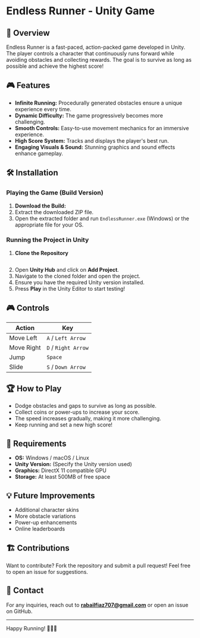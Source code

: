 # Endless Runner - Unity Game

## 📌 Overview
Endless Runner is a fast-paced, action-packed game developed in Unity. The player controls a character that continuously runs forward while avoiding obstacles and collecting rewards. The goal is to survive as long as possible and achieve the highest score!

## 🎮 Features
- **Infinite Running:** Procedurally generated obstacles ensure a unique experience every time.
- **Dynamic Difficulty:** The game progressively becomes more challenging.
- **Smooth Controls:** Easy-to-use movement mechanics for an immersive experience.
- **High Score System:** Tracks and displays the player's best run.
- **Engaging Visuals & Sound:** Stunning graphics and sound effects enhance gameplay.

## 🛠️ Installation
### Playing the Game (Build Version)
1. **Download the Build:** 
2. Extract the downloaded ZIP file.
3. Open the extracted folder and run `EndlessRunner.exe` (Windows) or the appropriate file for your OS.

### Running the Project in Unity
1. **Clone the Repository**
   ```sh https://github.com/RabailFiaz/Unity-Endless-RunnerUp-Game.git
   ```
2. Open **Unity Hub** and click on **Add Project**.
3. Navigate to the cloned folder and open the project.
4. Ensure you have the required Unity version installed.
5. Press **Play** in the Unity Editor to start testing!

## 🎮 Controls
| Action | Key |
|--------|------|
| Move Left | `A` / `Left Arrow` |
| Move Right | `D` / `Right Arrow` |
| Jump | `Space` |
| Slide | `S` / `Down Arrow` |

## 🏆 How to Play
- Dodge obstacles and gaps to survive as long as possible.
- Collect coins or power-ups to increase your score.
- The speed increases gradually, making it more challenging.
- Keep running and set a new high score!

## 🔧 Requirements
- **OS:** Windows / macOS / Linux
- **Unity Version:** (Specify the Unity version used)
- **Graphics:** DirectX 11 compatible GPU
- **Storage:** At least 500MB of free space

## 💡 Future Improvements
- Additional character skins
- More obstacle variations
- Power-up enhancements
- Online leaderboards


## 🏗️ Contributions
Want to contribute? Fork the repository and submit a pull request! Feel free to open an issue for suggestions.

## 📧 Contact
For any inquiries, reach out to **rabailfiaz707@gmail.com** or open an issue on GitHub.

---
Happy Running! 🏃‍♂️💨

